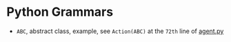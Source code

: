 # Python Grammars

- `ABC`, abstract class, example, see `Action(ABC)` at  the `72th` line of [agent.py](./topics/code/angent.py)